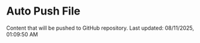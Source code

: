 # Auto Push File

Content that will be pushed to GitHub repository.
Last updated: 08/11/2025, 01:09:50 AM